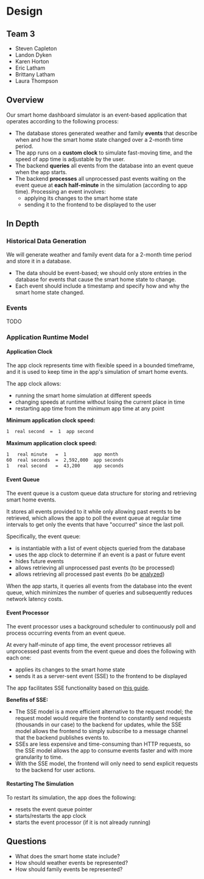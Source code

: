 # Design

## Team 3

- Steven Capleton
- Landon Dyken
- Karen Horton
- Eric Latham
- Brittany Latham
- Laura Thompson

## Overview

Our smart home dashboard simulator is an event-based application that operates according to the following process:

- The database stores generated weather and family **events** that describe when and how the smart home state changed over a 2-month time period.
- The app runs on a **custom clock** to simulate fast-moving time, and the speed of app time is adjustable by the user.
- The backend **queries** all events from the database into an event queue when the app starts.
- The backend **processes** all unprocessed past events waiting on the event queue at **each half-minute** in the simulation (according to app time). Processing an event involves:
  - applying its changes to the smart home state
  - sending it to the frontend to be displayed to the user

## In Depth

### Historical Data Generation

We will generate weather and family event data for a 2-month time period and store it in a database.

- The data should be event-based; we should only store entries in the database for events that cause the smart home state to change.
- Each event should include a timestamp and specify how and why the smart home state changed.

### Events

TODO

### Application Runtime Model

#### Application Clock

The app clock represents time with flexible speed in a bounded timeframe, and it is used to keep time in the app's simulation of smart home events.

The app clock allows:

- running the smart home simulation at different speeds
- changing speeds at runtime without losing the current place in time
- restarting app time from the minimum app time at any point

**Minimum application clock speed:**

```txt
1  real second  =  1  app second
```

**Maximum application clock speed:**

```txt
1   real minute   =  1          app month
60  real seconds  =  2,592,000  app seconds
1   real second   =  43,200     app seconds
```

#### Event Queue

The event queue is a custom queue data structure for storing and retrieving smart home events.

It stores all events provided to it while only allowing past events to be retrieved, which allows the app to poll the event queue at regular time intervals to get only the events that have "occurred" since the last poll.

Specifically, the event queue:

- is instantiable with a list of event objects queried from the database
- uses the app clock to determine if an event is a past or future event
- hides future events
- allows retrieving all unprocessed past events (to be processed)
- allows retrieving all processed past events (to be [analyzed](#data-analysis))

When the app starts, it queries all events from the database into the event queue, which minimizes the number of queries and subsequently reduces network latency costs.

#### Event Processor

The event processor uses a background scheduler to continuously poll and process occurring events from an event queue.

At every half-minute of app time, the event processor retrieves all unprocessed past events from the event queue and does the following with each one:

- applies its changes to the smart home state
- sends it as a server-sent event (SSE) to the frontend to be displayed

The app facilitates SSE functionality based on [this guide](https://www.velotio.com/engineering-blog/how-to-implement-server-sent-events-using-python-flask-and-react).

**Benefits of SSE:**

- The SSE model is a more efficient alternative to the request model; the request model would require the frontend to constantly send requests (thousands in our case) to the backend for updates, while the SSE model allows the frontend to simply subscribe to a message channel that the backend publishes events to.
- SSEs are less expensive and time-consuming than HTTP requests, so the SSE model allows the app to consume events faster and with more granularity to time.
- With the SSE model, the frontend will only need to send explicit requests to the backend for user actions.

#### Restarting The Simulation

To restart its simulation, the app does the following:

- resets the event queue pointer
- starts/restarts the app clock
- starts the event processor (if it is not already running)

## Questions

- What does the smart home state include?
- How should weather events be represented?
- How should family events be represented?
